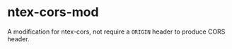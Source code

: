 # ntex-cors-mod
A modification for ntex-cors, not require a `ORIGIN` header to produce CORS header.
